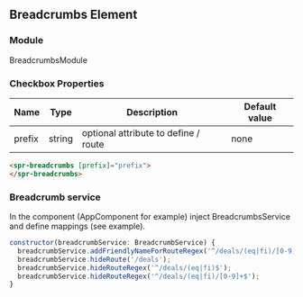 ## Breadcrumbs Element

### Module
BreadcrumbsModule

### Checkbox Properties
| Name              | Type                      | Description                           | Default value         |
| ----------------- | ------------------------- | --------------------------------------| --------------------- |
| prefix            | string                    | optional attribute to define  / route | none                  |

```html
<spr-breadcrumbs [prefix]="prefix">
</spr-breadcrumbs>
```

### Breadcrumb service
In the component (AppComponent for example) inject BreadcrumbsService and define mappings (see example).

```js
constructor(breadcrumbService: BreadcrumbService) {
  breadcrumbService.addFriendlyNameForRouteRegex('^/deals/(eq|fi)/[0-9]+/details$', 'Deal Details');
  breadcrumbService.hideRoute('/deals');
  breadcrumbService.hideRouteRegex('^/deals/(eq|fi)$');
  breadcrumbService.hideRouteRegex('^/deals/(eq|fi)/[0-9]+$');
}
```
